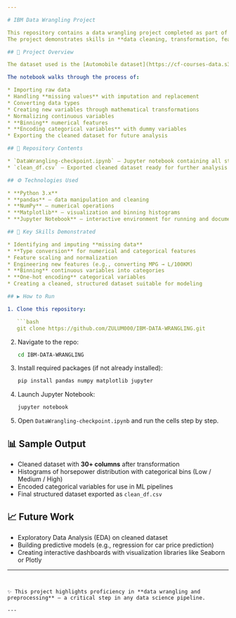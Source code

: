 ```yaml
---

# IBM Data Wrangling Project

This repository contains a data wrangling project completed as part of the **IBM Data Science Professional Certificate**.
The project demonstrates skills in **data cleaning, transformation, feature engineering, and preparation for analysis** using Python and pandas.

## 📌 Project Overview

The dataset used is the [Automobile dataset](https://cf-courses-data.s3.us.cloud-object-storage.appdomain.cloud/IBMDeveloperSkillsNetwork-DA0101EN-SkillsNetwork/labs/Data%20files/auto.csv), which contains specifications and pricing information for various car models.

The notebook walks through the process of:

* Importing raw data
* Handling **missing values** with imputation and replacement
* Converting data types
* Creating new variables through mathematical transformations
* Normalizing continuous variables
* **Binning** numerical features
* **Encoding categorical variables** with dummy variables
* Exporting the cleaned dataset for future analysis

## 📂 Repository Contents

* `DataWrangling-checkpoint.ipynb` — Jupyter notebook containing all steps of the data wrangling process
* `clean_df.csv` — Exported cleaned dataset ready for further analysis (generated by the notebook)

## ⚙️ Technologies Used

* **Python 3.x**
* **pandas** — data manipulation and cleaning
* **NumPy** — numerical operations
* **Matplotlib** — visualization and binning histograms
* **Jupyter Notebook** — interactive environment for running and documenting code

## 🚀 Key Skills Demonstrated

* Identifying and imputing **missing data**
* **Type conversion** for numerical and categorical features
* Feature scaling and normalization
* Engineering new features (e.g., converting MPG → L/100KM)
* **Binning** continuous variables into categories
* **One-hot encoding** categorical variables
* Creating a cleaned, structured dataset suitable for modeling

## ▶️ How to Run

1. Clone this repository:

   ```bash
   git clone https://github.com/ZULUM000/IBM-DATA-WRANGLING.git
   ```
2. Navigate to the repo:

   ```bash
   cd IBM-DATA-WRANGLING
   ```
3. Install required packages (if not already installed):

   ```bash
   pip install pandas numpy matplotlib jupyter
   ```
4. Launch Jupyter Notebook:

   ```bash
   jupyter notebook
   ```
5. Open `DataWrangling-checkpoint.ipynb` and run the cells step by step.

## 📊 Sample Output

* Cleaned dataset with **30+ columns** after transformation
* Histograms of horsepower distribution with categorical bins (Low / Medium / High)
* Encoded categorical variables for use in ML pipelines
* Final structured dataset exported as `clean_df.csv`

## 📈 Future Work

* Exploratory Data Analysis (EDA) on cleaned dataset
* Building predictive models (e.g., regression for car price prediction)
* Creating interactive dashboards with visualization libraries like Seaborn or Plotly

---
```


✨ This project highlights proficiency in **data wrangling and preprocessing** — a critical step in any data science pipeline.

---

